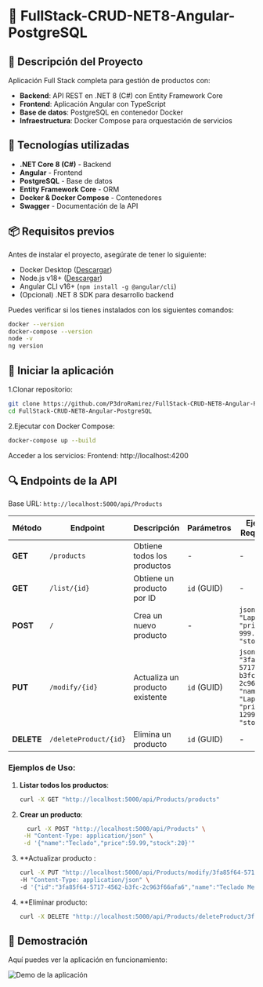 # 🛒 FullStack-CRUD-NET8-Angular-PostgreSQL  
## 📌 Descripción del Proyecto

Aplicación Full Stack completa para gestión de productos con:
- **Backend**: API REST en .NET 8 (C#) con Entity Framework Core
- **Frontend**: Aplicación Angular con TypeScript
- **Base de datos**: PostgreSQL en contenedor Docker
- **Infraestructura**: Docker Compose para orquestación de servicios

  
## 🚀 Tecnologías utilizadas  
- **.NET Core 8 (C#)** - Backend  
- **Angular** - Frontend  
- **PostgreSQL** - Base de datos  
- **Entity Framework Core** - ORM  
- **Docker & Docker Compose** - Contenedores  
- **Swagger** - Documentación de la API  

## 📦 Requisitos previos  
Antes de instalar el proyecto, asegúrate de tener lo siguiente:  

- Docker Desktop ([Descargar](https://www.docker.com/products/docker-desktop/))
- Node.js v18+ ([Descargar](https://nodejs.org/))
- Angular CLI v16+ (`npm install -g @angular/cli`)
- (Opcional) .NET 8 SDK para desarrollo backend

Puedes verificar si los tienes instalados con los siguientes comandos:  
```sh
docker --version
docker-compose --version
node -v
ng version
```
## 🏁 Iniciar la aplicación
1.Clonar repositorio:
```sh
git clone https://github.com/P3droRamirez/FullStack-CRUD-NET8-Angular-PostgreSQL.git
cd FullStack-CRUD-NET8-Angular-PostgreSQL
```
2.Ejecutar con Docker Compose:
```sh
docker-compose up --build
```
Acceder a los servicios:
Frontend: http://localhost:4200

## 🔍 Endpoints de la API

Base URL: `http://localhost:5000/api/Products`

| Método | Endpoint | Descripción | Parámetros | Ejemplo de Request Body |
|--------|----------|-------------|------------|-------------------------|
| **GET** | `/products` | Obtiene todos los productos | - | - |
| **GET** | `/list/{id}` | Obtiene un producto por ID | `id` (GUID) | - |
| **POST** | `/` | Crea un nuevo producto | - | ```json { "name": "Laptop", "price": 999.99, "stock": 10 } ``` |
| **PUT** | `/modify/{id}` | Actualiza un producto existente | `id` (GUID) | ```json { "id": "3fa85f64-5717-4562-b3fc-2c963f66afa6", "name": "Laptop Pro", "price": 1299.99, "stock": 5 } ``` |
| **DELETE** | `/deleteProduct/{id}` | Elimina un producto | `id` (GUID) | - |

### Ejemplos de Uso:

1. **Listar todos los productos**:
   ```bash
   curl -X GET "http://localhost:5000/api/Products/products"
   ```
2. **Crear un producto**:
   ```bash
     curl -X POST "http://localhost:5000/api/Products" \
    -H "Content-Type: application/json" \
    -d '{"name":"Teclado","price":59.99,"stock":20}'"
    ```
3. **Actualizar producto :
     ```bash
     curl -X PUT "http://localhost:5000/api/Products/modify/3fa85f64-5717-4562-b3fc-2c963f66afa6" \
    -H "Content-Type: application/json" \
    -d '{"id":"3fa85f64-5717-4562-b3fc-2c963f66afa6","name":"Teclado Mecánico","price":89.99,"stock":15}'
    ```
4. **Eliminar producto:
   ```bash
   curl -X DELETE "http://localhost:5000/api/Products/deleteProduct/3fa85f64-5717-4562-b3fc-2c963f66afa6"
    ```

## 🎥 Demostración  

Aquí puedes ver la aplicación en funcionamiento:  

![Demo de la aplicación](./docs/DemoColor.gif)


